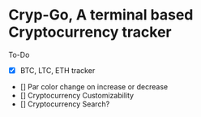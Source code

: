 # Cryp-Go, A terminal based Cryptocurrency tracker

To-Do
- [X] BTC, LTC, ETH tracker
- [] Par color change on increase or decrease
- [] Cryptocurrency Customizability
- [] Cryptocurrency Search?
